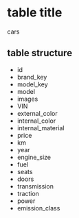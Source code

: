 # table title

cars

## table structure
- id
- brand_key
- model_key
- model
- images
- VIN
- external_color
- internal_color
- internal_material
- price
- km
- year
- engine_size
- fuel
- seats
- doors
- transmission
- traction
- power
- emission_class